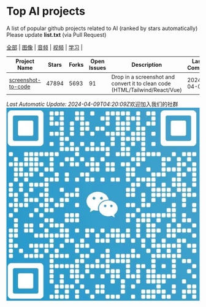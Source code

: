 # Top AI projects
A list of popular github projects related to AI (ranked by stars automatically)
Please update **list.txt** (via Pull Request)

<a href="./README.md">全部</a> |   <a href="./READMEpicture.md">图像</a> |   <a href="./READMEaudio.md">音频</a> | <a href="./READMEvideo.md">视频</a> | <a href="./READMElearn.md">学习</a> | 

| Project Name | Stars | Forks | Open Issues | Description | Last Commit |
| ------------ | ----- | ----- | ----------- | ----------- | ----------- |
| [screenshot-to-code](https://github.com/abi/screenshot-to-code) | 47894 | 5693 | 91 | Drop in a screenshot and convert it to clean code (HTML/Tailwind/React/Vue) | 2024-04-05 |

*Last Automatic Update: 2024-04-09T04:20:09Z*欢迎加入我们的社群 ![](https://raw.githubusercontent.com/mouuii/picture/master/weichat.jpg) 
